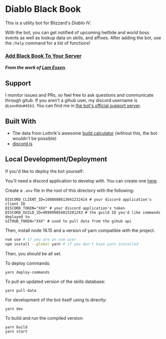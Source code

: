 # Diablo Black Book

This is a utility bot for Blizzard's _Diablo IV_. 

With the bot, you can get notified of upcoming helltide and world boss events as well as lookup data on skills, and affixes. After adding the bot, use the `/help` command for a list of functions!

### [Add Black Book To Your Server](https://discord.com/oauth2/authorize?client_id=1091483908983492639&permissions=377960581696&scope=bot%20applications.commands)

##### From the work of [Lam Essen](https://diablo.fandom.com/wiki/Lam_Esen%27s_Tome_(Quest)).

## Support

I monitor issues and PRs, so feel free to ask questions and communicate through gitub. If you aren't a gihub user, my discord username is `@LeonRdo#4563`. You can find me in [the bot's official support server](http://discord.gg/2nkfTRyvJh).

## Built With

* The data from Lothrik's awesome [build calculator](https://github.com/Lothrik/diablo4-build-calc) (without this, the bot wouldn't be possible)
* [discord.js](https://discord.js.org/)

## Local Development/Deployment

If you'd like to deploy the bot yourself:

You'll need a discord application to develop with. You can create one [here](https://discord.com/developers/applications).

Create a `.env` file in the root of this directory with the following:

```
DISCORD_CLIENT_ID=1088608613641232414 # your discord application's client ID
DISCORD_TOKEN="XXX" # your discord application's token
DISCORD_GUILD_ID=989899054815281243 # the guild ID you'd like commands deployed to
GITHUB_TOKEN="XXX" # used to pull data from the gihub api
```

Then, install node 16.15 and a version of yarn compatible with the project.

```bash
nvm use # if you are an nvm user
npm install --global yarn # if you don't have yarn installed
```

Then, you should be all set. 

To deploy commands:
```
yarn deploy-commands
```

To pull an updated version of the skills database:
```
yarn pull-data
```

For development of the bot itself using ts directly:
```
yarn dev
```

To build and run the compiled version:
```
yarn build
yarn start
```

## 
